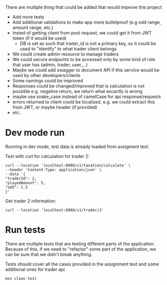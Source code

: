 There are multiple thing that could be added that would improve this project
- Add more tests
- Add additional validations to make app more bulletproof (e.g odd range, amount range, etc.)
- Insted of getting client from post request, we could get it from JWT token (if it would be used)
    - DB is set as such that trader_id is not a primary key, so it could be used to "identify" to what trader client belongs
- We could create admin resource to manage traders
- We could secure endpoints to be accessed only by some kind of  role that user has (admin, trader, user,...)
- Maybe we could add swagger to document API if this service would be used by other developers/clients
- Some namings could be improved
- Responses could be changed/improved that is calculation is not possible e.g. negative return, we return what excactly is wrong
- maybe use snake_case instead of camelCase for api response/requests
- errors returned to client could be localized. e.g. we could extract this from JWT, or maybe header (if provided)
- etc..

# Dev mode run

Running in dev mode, test data is already loaded from assigment text.

Test with curl for calculation for trader 2:
```
curl --location 'localhost:8080/v1/taxation/calculate' \
--header 'Content-Type: application/json' \
--data '{
"traderId": 2,
"playedAmount": 5,
"odd": 1.5
}'
```
Get trader 2 information:
```
curl --location 'localhost:8080/v1/trader/2'
```

# Run tests

There are multiple tests that are testing different parts of the application. 
Because of this, if we need to "refactor" some part of the application, we can be sure that we didn't break anything.

Tests should cover all the cases provided in the assignment text and some additional ones for trader api.

```
mvn clean test
```